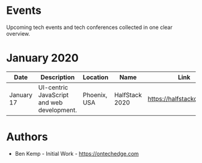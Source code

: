 # Events
Upcoming tech events and tech conferences collected in one clear overview.
# January 2020

| Date       | Description                                | Location       | Name                        | Link                      |
| ---------- | ------------------------------------------ | -------------- | --------------------------- | ------------------------- |
| January 17 | UI-centric JavaScript and web development. | Phoenix, USA   | HalfStack 2020              | https://halfstackconf.com |

# Authors
- Ben Kemp - Initial Work - https://ontechedge.com
